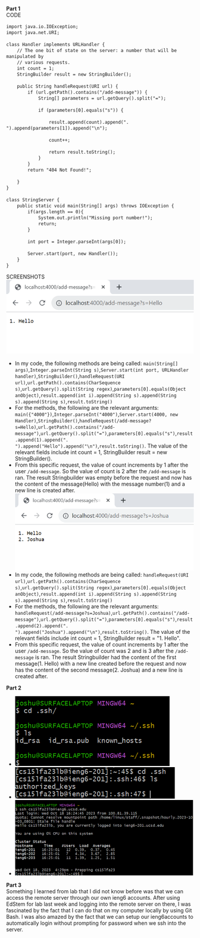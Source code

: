 **Part 1**<br>
CODE
```
import java.io.IOException;
import java.net.URI;

class Handler implements URLHandler {
    // The one bit of state on the server: a number that will be manipulated by
    // various requests.
    int count = 1;
    StringBuilder result = new StringBuilder();

    public String handleRequest(URI url) {
        if (url.getPath().contains("/add-message")) {
            String[] parameters = url.getQuery().split("=");

            if (parameters[0].equals("s")) {

                result.append(count).append(". ").append(parameters[1]).append("\n");

                count++;

                return result.toString();
            }
        }
        return "404 Not Found!";
    
    }
}

class StringServer {
    public static void main(String[] args) throws IOException {
        if(args.length == 0){
            System.out.println("Missing port number!");
            return;
        }

        int port = Integer.parseInt(args[0]);

        Server.start(port, new Handler());
    }
}
```
SCREENSHOTS<br>
![Image](Screenshot20231018160331.png)
- In my code, the following methods are being called: ```main(String[] args)```,```Integer.parseInt(String s)```,```Server.start(int port, URLHandler handler)```,```StringBuilder()```,```handleRequest(URI url)```,```url.getPath().contains(CharSequence s)```,```url.getQuery().split(String regex)```,```parameters[0].equals(Object anObject)```,```result.append(int i).append(String s).append(String s).append(String s)```,```result.toString()```
- For the methods, the following are the relevant arguments: ```main({"4000"})```,```Integer.parseInt("4000")```,```Server.start(4000, new Handler)```,```StringBuilder()```,```handleRequest(/add-message?s=Hello)```,```url.getPath().contains("/add-message")```,```url.getQuery().split("=")```,```parameters[0].equals("s")```,```result.append(1).append(". ").append("Hello").append("\n")```,```result.toString()```. The value of the relevant fields include int count = 1, StringBuilder result = new StringBuilder().  
- From this specific request, the value of count increments by 1 after the user ```/add-message```. So the value of count is 2 after the ```/add-message``` is ran. The result Stringbuilder was empty before the request and now has the content of the message(Hello) with the message number(1) and a new line is created after.<br>
![Image](Screenshot20231018160416.png)
- In my code, the following methods are being called: ```handleRequest(URI url)```,```url.getPath().contains(CharSequence s)```,```url.getQuery().split(String regex)```,```parameters[0].equals(Object anObject)```,```result.append(int i).append(String s).append(String s).append(String s)```,```result.toString()```
- For the methods, the following are the relevant arguments: ```handleRequest(/add-message?s=Joshua)```,```url.getPath().contains("/add-message")```,```url.getQuery().split("=")```,```parameters[0].equals("s")```,```result.append(2).append(". ").append("Joshua").append("\n")```,```result.toString()```. The value of the relevant fields include int count = 1, StringBuilder result = "1. Hello".  
- From this specific request, the value of count increments by 1 after the user ```/add-message```. So the value of count was 2 and is 3 after the ```/add-message``` is ran. The result Stringbuilder had the content of the first message(1. Hello) with a new line created before the request and now has the content of the second message(2. Joshua) and a new line is created after.

**Part 2**<br>
- ![Image](Screenshot20231018162410.png)
- ![Image](Screenshot20231018162633.png)
- ![Image](Screenshot20231018162951.png)

**Part 3**<br>
Something I learned from lab that I did not know before was that we can access the remote server through our own ieng6 accounts. After using EdStem for lab last week and logging into the remote server on there, I was fascinated by the fact that I can do that on my computer locally by using Git Bash. I was also amazed by the fact that we can setup our ieng6accounts to automatically login without prompting for password when we ssh into the server.
